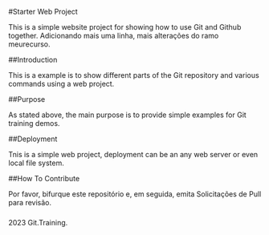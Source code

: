 #Starter Web Project

This is a simple website project for 
showing how to use Git and Github together.
Adicionando mais uma linha, mais alterações do ramo meurecurso.

##Introduction

This is a example is to show different parts
of the Git repository and various commands
using a web project.

##Purpose

As stated above, the main purpose is to provide simple examples for Git training demos.

##Deployment

Tnis is a simple web project, deployment can be an any web server or even local file system.

##How To Contribute

Por favor, bifurque este repositório e, em seguida, emita Solicitações de Pull para revisão.

###

2023 Git.Training.